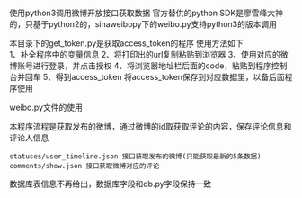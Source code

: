 # 
使用python3调用微博开放接口获取数据
官方替供的python SDK是廖雪峰大神的，只基于python2的，sinaweibopy下的weibo.py支持python3的版本调用

本目录下的get_token.py是获取access_token的程序
使用方法如下    
    1、补全程序中的变量信息
    2、将打印出的url复制粘贴到浏览器
    3、使用对应的微博账号进行登录，并点击授权
    4、将浏览器地址栏后面的code，粘贴到程序控制台并回车
    5、得到access_token
将access_token保存到对应数据里，以备后面程序使用

weibo.py文件的使用

本程序流程是获取发布的微博，通过微博的id取获取评论的内容，保存评论信息和评论人信息

    statuses/user_timeline.json 接口获取发布的微博(只能获取最新的5条数据)
    comments/show.json 接口获取微博对应的评论

数据库表信息不再给出，数据库字段和db.py字段保持一致

